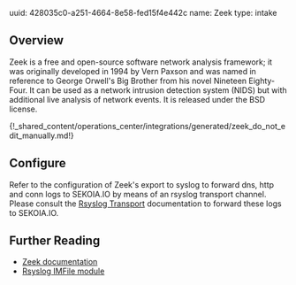 uuid: 428035c0-a251-4664-8e58-fed15f4e442c
name: Zeek
type: intake

## Overview
Zeek is a free and open-source software network analysis framework; it was originally developed in 1994 by Vern Paxson and was named in reference to George Orwell's Big Brother from his novel Nineteen Eighty-Four. It can be used as a network intrusion detection system (NIDS) but with additional live analysis of network events. It is released under the BSD license.

{!_shared_content/operations_center/integrations/generated/zeek_do_not_edit_manually.md!}

## Configure
Refer to the configuration of Zeek's export to syslog to forward dns, http and conn logs to SEKOIA.IO by means of an rsyslog transport channel. Please consult the [Rsyslog Transport](../../../ingestion_methods/rsyslog/) documentation to forward these logs to SEKOIA.IO.


## Further Reading
- [Zeek documentation](https://docs.zeek.org/en/stable/index.html)
- [Rsyslog IMFile module](https://www.rsyslog.com/doc/v8-stable/configuration/modules/imfile.html)

